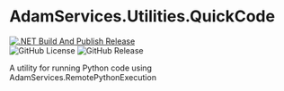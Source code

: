 # AdamServices.Utilities.QuickCode
[![.NET Build And Publish Release](https://github.com/Adam-Software/AdamServices.Utilities.QuickCode/actions/workflows/dotnet-desktop.yml/badge.svg)](https://github.com/Adam-Software/AdamServices.Utilities.QuickCode/actions/workflows/dotnet-desktop.yml)     
![GitHub License](https://img.shields.io/github/license/Adam-Software/AdamServices.Utilities.QuickCode)
![GitHub Release](https://img.shields.io/github/v/release/Adam-Software/AdamServices.Utilities.QuickCode)

A utility for running Python code using AdamServices.RemotePythonExecution
